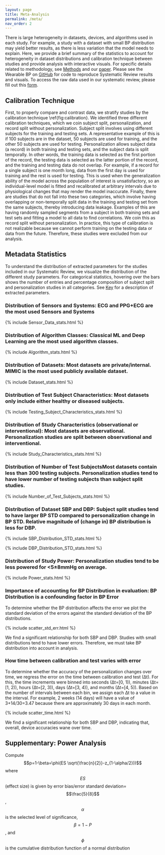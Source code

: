 ```yaml
---
layout: page
title: Meta-Analysis
permalink: /meta/
nav_order: 2
---
```


<script src="https://cdn.mathjax.org/mathjax/latest/MathJax.js?config=TeX-AMS-MML_HTMLorMML" type="text/javascript"></script>

There is large heterogeneity in datasets, devices, and algorithms used in each study. For example, a study with a dataset with small BP distribution may yield better results, as there is less variation that the model needs to explain. Here, we provide a brief summary of the statistics to account for heterogeneity in dataset distributions and calibration technique between studies and provide analysis with interactive visuals. For specific details related to methodology, see <a href="{{site.baseurl}}/methods/">Methods</a> and our [paper](https://ieeexplore.ieee.org/xpl/RecentIssue.jsp?punumber=10). Please see the Wearable BP on [GitHub](https://github.com/wearablebp/) for code to reproduce Systematic Review results and visuals. To access the raw data used in our systematic review, please fill out this [form](https://forms.gle/3g2yTkPNVmJFB2it6).

<h2> Calibration Technique </h2>

First, to properly compare and contrast data, we stratify studies by the calibration technique \ref{fig:calibration}. We identified three different calibration techniques, which we coin subject split, personalization, and record split without personalization. Subject split involves using different subjects for the training and testing sets. A representative example of this is if 100 subjects are in the dataset, 50 subjects are used for training, and the other 50 subjects are used for testing. Personalization allows subject data (a record) in both training and testing sets, and the subject data is split temporally. In other words, the training data is selected as the first portion of the record, the testing data is selected as the latter portion of the record, and the training and testing data do not overlap. For example, if a record for a single subject is one month long, data from the first day is used for training and the rest is used for testing. This is used when the generalization ability of the model across the population of interest is unsatisfactory, so an individual-level model is fitted and recalibrated at arbitrary intervals due to physiological changes that may render the model inaccurate. Finally, there are studies that do not fall into these two categories, which involve having overlapping or non-temporally split data in the training and testing set from the same subjects, thereby introducing data leakage. Examples of this are having randomly sampled segments from a subject in both training sets and test sets and fitting a model to all data to find correlations. We coin this as record split without personalization. In practice, this type of calibration is not realizable because we cannot perform training on the testing data or data from the future. Therefore, these studies were excluded from our analysis.

<h2> Metadata Statistics </h2>

To understand the distribution of extracted parameters for the studies included in our Systematic Review, we visualize the distribution of the different study parameters. For categorical statistics, hovering over the bars shows the number of entries and percentage composition of subject split and personalization studies in all categories. See <a href="{{site.baseurl}}/key/">Key</a> for a description of extracted parameters.

<h3> Distribution of Sensors and Systems: ECG and PPG+ECG are the most used Sensors and Systems </h3>

{% include Sensor_Data_stats.html %}

<h3> Distribution of Algorithm Classes: Classical ML and Deep Learning are the most used algorithm classes. </h3>

{% include Algorithm_stats.html %}

<h3> Distribution of Datasets: Most datasets are private/internal. MIMIC is the most used publicly available dataset. </h3>
{% include Dataset_stats.html %}

<h3> Distribution of Test Subject Characteristics: Most datasets only include either healthy or diseased subjects. </h3>
{% include Testing_Subject_Characteristics_stats.html %}

<h3> Distribution of Study Characteristics (observational or interventional): Most datasets are observational. Personalization studies are split between observational and interventional. </h3>
{% include Study_Characteristics_stats.html %}

<h3> Distribution of Number of Test SubjectsMost datasets contain less than 300 testing subjects. Personalization studies tend to have lower number of testing subjects than subject split studies. </h3>
{% include Number_of_Test_Subjects_stats.html %}

<h3> Distribution of Dataset SBP and DBP: Subject split studies tend to have larger BP STD compared to personalization change in BP STD. Relative magnitude of (change in) BP distribution is less for DBP. </h3>
{% include SBP_Distribution_STD_stats.html %}

{% include DBP_Distribution_STD_stats.html %}

<h3> Distribution of Study Power: Personalization studies tend to be less powered for <5±8mmHg on average. </h3>
{% include Power_stats.html %}

<h3> Importance of accounting for BP Distribution in evaluation: BP Distribution is a confounding factor in BP Error </h3>

To determine whether the BP distribution affects the error we plot the standard deviation of the errors against the standard deviation of the BP distributions.

{% include scatter_std_err.html %}

We find a significant relationship for both SBP and DBP. Studies with small distributions tend to have lower errors. Therefore, we must take BP distribution into account in analysis.

<h3> How time between calibration and test varies with error </h3>

To determine whether the accuracy of the personalization changes over time, we regress the error on the time between calibration and test (∆t). For this, the time increments were binned into seconds (∆t=[0, 1)), minutes (∆t=[1, 2)), hours (∆t=[2, 3)), days (∆t=[3, 4)), and months (∆t=[4, 5)). Based on the number of intervals between each bin, we assign each ∆t to a value in the interval. For example, 2 weeks (14 days) will have a value of 3+14/30=3.47 because there are approximately 30 days in each month.

{% include scatter_time.html %}

We find a significant relationship for both SBP and DBP, indicating that, overall, device accuracies wane over time.

<h2> Supplementary: Power Analysis </h2>

Compute $$p=1-\beta=\phi(ES \sqrt{\frac{n}{2}}-z_{1-\alpha/2}))$$ where $$ES$$ (effect size) is given by error bias/error standard deviation=$$\frac{5}{8}$$, $$\alpha$$ is the selected level of significance, $$\beta=1-P$$, and $$\phi$$ is the cumulative distribution function of a normal distribution
